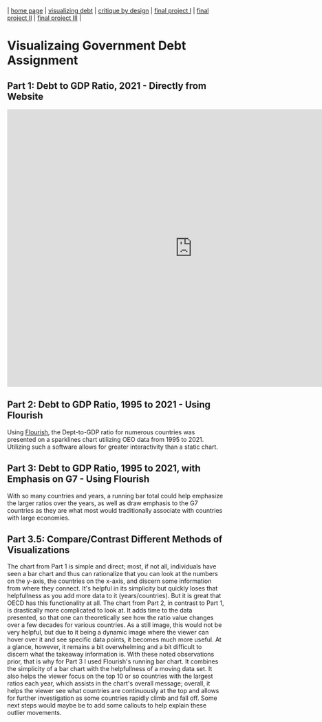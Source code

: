 | [home page](https://cfrias1.github.io/portfolio) | [visualizing debt](visualizing-government-debt) | [critique by design](critique-by-design) | [final project I](final-project-part-one) | [final project II](final-project-part-two) | [final project III](final-project-part-three) |

# Visualizaing Government Debt Assignment
## Part 1: Debt to GDP Ratio, 2021 - Directly from Website 
<iframe src="https://data.oecd.org/chart/7bcE" width="860" height="645" style="border: 0" mozallowfullscreen="true" webkitallowfullscreen="true" allowfullscreen="true"><a href="https://data.oecd.org/chart/7bcE" target="_blank">OECD Chart: General government debt, Total, % of GDP, Annual, 2020</a></iframe>

## Part 2: Debt to GDP Ratio, 1995 to 2021 - Using Flourish
Using [Flourish](https://flourish.studio/), the Dept-to-GDP ratio for numerous countries was presented on a sparklines chart utilizing OEO data from 1995 to 2021. Utilizing such a software allows for greater interactivity than a static chart. 
<div class="flourish-embed flourish-chart" data-src="visualisation/14973910"><script src="https://public.flourish.studio/resources/embed.js"></script></div>

## Part 3: Debt to GDP Ratio, 1995 to 2021, with Emphasis on G7 - Using Flourish
With so many countries and years, a running bar total could help emphasize the larger ratios over the years, as well as draw emphasis to the G7 countries as they are what most would traditionally associate with countries with large economies. 
<div class="flourish-embed flourish-bar-chart-race" data-src="visualisation/14974124"><script src="https://public.flourish.studio/resources/embed.js"></script></div>

## Part 3.5: Compare/Contrast Different Methods of Visualizations
The chart from Part 1 is simple and direct; most, if not all, individuals have seen a bar chart and thus can rationalize that you can look at the numbers on the y-axis, the countries on the x-axis, and discern some information from where they connect. It's helpful in its simplicity but quickly loses that helpfullness as you add more data to it (years/countries). But it is great that OECD has this functionality at all. The chart from Part 2, in contrast to Part 1, is drastically more complicated to look at. It adds time to the data presented, so that one can theoretically see how the ratio value changes over a few decades for various countries. As a still image, this would not be very helpful, but due to it being a dynamic image where the viewer can hover over it and see specific data points, it becomes much more useful. At a glance, however, it remains a bit overwhelming and a bit difficult to discern what the takeaway information is. With these noted observations prior, that is why for Part 3 I used Flourish's running bar chart. It combines the simplicity of a bar chart with the helpfullness of a moving data set. It also helps the viewer focus on the top 10 or so countries with the largest ratios each year, which assists in the chart's overall message; overall, it helps the viewer see what countries are continuously at the top and allows for further investigation as some countries rapidly climb and fall off. Some next steps would maybe be to add some callouts to help explain these outlier movements.  
